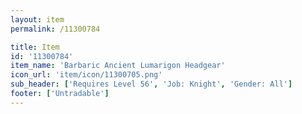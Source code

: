```yaml
---
layout: item
permalink: /11300784

title: Item
id: '11300784'
item_name: 'Barbaric Ancient Lumarigon Headgear'
icon_url: 'item/icon/11300705.png'
sub_header: ['Requires Level 56', 'Job: Knight', 'Gender: All']
footer: ['Untradable']
---
```

